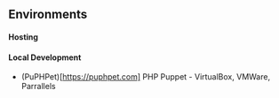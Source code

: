 ## Environments

#### Hosting


#### Local Development

* (PuPHPet)[https://puphpet.com] PHP Puppet - VirtualBox, VMWare, Parrallels 
